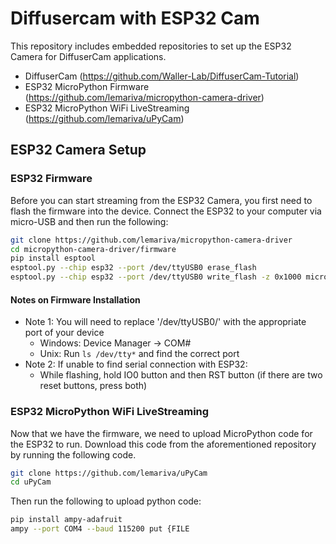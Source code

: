 # Diffusercam with ESP32 Cam
This repository includes embedded repositories to set up the ESP32 Camera for DiffuserCam applications.
* DiffuserCam (https://github.com/Waller-Lab/DiffuserCam-Tutorial)
* ESP32 MicroPython Firmware (https://github.com/lemariva/micropython-camera-driver)
* ESP32 MicroPython WiFi LiveStreaming (https://github.com/lemariva/uPyCam)

## ESP32 Camera Setup
### ESP32 Firmware
Before you can start streaming from the ESP32 Camera, you first need to flash the firmware into the device.
Connect the ESP32 to your computer via micro-USB and then run the following:
```sh
git clone https://github.com/lemariva/micropython-camera-driver
cd micropython-camera-driver/firmware
pip install esptool
esptool.py --chip esp32 --port /dev/ttyUSB0 erase_flash
esptool.py --chip esp32 --port /dev/ttyUSB0 write_flash -z 0x1000 micropython_camera_feeeb5ea3_esp32_idf4_4.bin
```
#### Notes on Firmware Installation
- Note 1: You will need to replace '/dev/ttyUSB0/' with the appropriate port of your device
  - Windows: Device Manager -> COM#
  - Unix: Run `ls /dev/tty*` and find the correct port
- Note 2: If unable to find serial connection with ESP32:
  - While flashing, hold IO0 button and then RST button (if there are two reset buttons, press both)
### ESP32 MicroPython WiFi LiveStreaming
Now that we have the firmware, we need to upload MicroPython code for the ESP32 to run.
Download this code from the aforementioned repository by running the following code.
```sh
git clone https://github.com/lemariva/uPyCam
cd uPyCam
```
Then run the following to upload python code:
```sh
pip install ampy-adafruit
ampy --port COM4 --baud 115200 put {FILE
```
